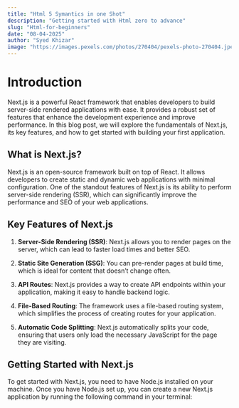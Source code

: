 ```yaml
---
title: "Html 5 Symantics in one Shot"
description: "Getting started with Html zero to advance"
slug: "Html-for-beginners"
date: "08-04-2025"
author: "Syed Khizar"
image: "https://images.pexels.com/photos/270404/pexels-photo-270404.jpeg?auto=compress&cs=tinysrgb&w=1260&h=750&dpr=1"
---
```


# Introduction

Next.js is a powerful React framework that enables developers to build server-side rendered applications with ease. It provides a robust set of features that enhance the development experience and improve performance. In this blog post, we will explore the fundamentals of Next.js, its key features, and how to get started with building your first application.

## What is Next.js?

Next.js is an open-source framework built on top of React. It allows developers to create static and dynamic web applications with minimal configuration. One of the standout features of Next.js is its ability to perform server-side rendering (SSR), which can significantly improve the performance and SEO of your web applications.

## Key Features of Next.js

1. **Server-Side Rendering (SSR)**: Next.js allows you to render pages on the server, which can lead to faster load times and better SEO.
2. **Static Site Generation (SSG)**: You can pre-render pages at build time, which is ideal for content that doesn’t change often.

3. **API Routes**: Next.js provides a way to create API endpoints within your application, making it easy to handle backend logic.

4. **File-Based Routing**: The framework uses a file-based routing system, which simplifies the process of creating routes for your application.

5. **Automatic Code Splitting**: Next.js automatically splits your code, ensuring that users only load the necessary JavaScript for the page they are visiting.

## Getting Started with Next.js

To get started with Next.js, you need to have Node.js installed on your machine. Once you have Node.js set up, you can create a new Next.js application by running the following command in your terminal:
